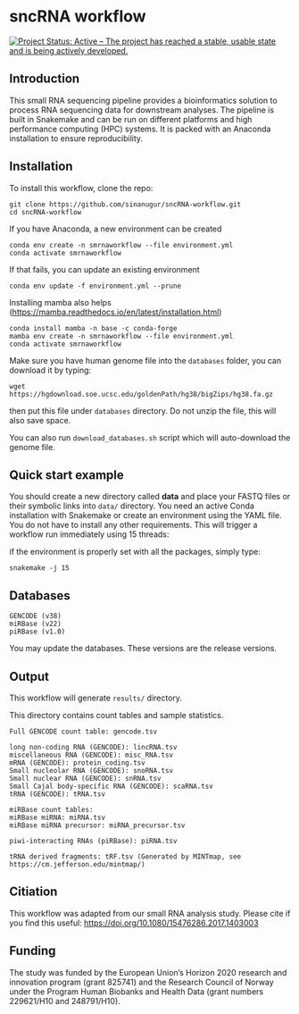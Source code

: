 # sncRNA workflow
[![Project Status: Active – The project has reached a stable, usable state and is being actively developed.](http://www.repostatus.org/badges/latest/active.svg)](http://www.repostatus.org/#active) 

Introduction
------------

This small RNA sequencing pipeline provides a bioinformatics solution to process RNA sequencing data for downstream analyses. The pipeline is built in Snakemake and can be run on different platforms and high performance computing (HPC) systems. It is packed with an Anaconda installation to ensure reproducibility. 



Installation
------------
To install this workflow, clone the repo:

```
git clone https://github.com/sinanugur/sncRNA-workflow.git
cd sncRNA-workflow

```

If you have Anaconda, a new environment can be created

```
conda env create -n smrnaworkflow --file environment.yml
conda activate smrnaworkflow

```

If that fails, you can update an existing environment

```
conda env update -f environment.yml --prune
```

Installing mamba also helps (https://mamba.readthedocs.io/en/latest/installation.html)

```
conda install mamba -n base -c conda-forge
mamba env create -n smrnaworkflow --file environment.yml
conda activate smrnaworkflow
```

Make sure you have human genome file into the `databases` folder, you can download it by typing:

```
wget https://hgdownload.soe.ucsc.edu/goldenPath/hg38/bigZips/hg38.fa.gz
```
then put this file under `databases` directory. Do not unzip the file, this will also save space.

You can also run `download_databases.sh` script which will auto-download the genome file.

Quick start example
-------------------
You should create a new directory called __data__ and place your FASTQ files or their symbolic links into `data/` directory. You need an active Conda installation with Snakemake or create an environment using the YAML file. You do not have to install any other requirements. This will trigger a workflow run immediately using 15 threads:

if the environment is properly set with all the packages, simply type:

```
snakemake -j 15 
```

Databases
---------------------
```
GENCODE (v38)
miRBase (v22)
piRBase (v1.0)
```
You may update the databases. These versions are the release versions.

Output
------
This workflow will generate `results/` directory. 

This directory contains count tables and sample statistics.

```
Full GENCODE count table: gencode.tsv

long non-coding RNA (GENCODE): lincRNA.tsv
miscellaneous RNA (GENCODE): misc_RNA.tsv
mRNA (GENCODE): protein_coding.tsv
Small nucleolar RNA (GENCODE): snoRNA.tsv
Small nuclear RNA (GENCODE): snRNA.tsv
Small Cajal body-specific RNA (GENCODE): scaRNA.tsv
tRNA (GENCODE): tRNA.tsv

miRBase count tables:
miRBase miRNA: miRNA.tsv
miRBase miRNA precursor: miRNA_precursor.tsv

piwi-interacting RNAs (piRBase): piRNA.tsv

tRNA derived fragments: tRF.tsv (Generated by MINTmap, see https://cm.jefferson.edu/mintmap/)

```
Citiation
---------
This workflow was adapted from our small RNA analysis study. Please cite if you find this useful: https://doi.org/10.1080/15476286.2017.1403003

Funding
---------
The study was funded by the European Union’s Horizon 2020 research and innovation program (grant 825741) and the Research Council of Norway under the Program Human Biobanks and Health Data (grant numbers 229621/H10 and 248791/H10). 


